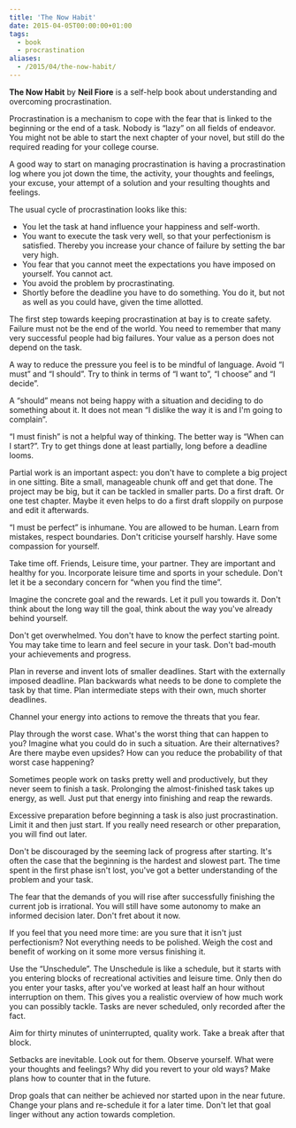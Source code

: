 ```yaml
---
title: 'The Now Habit'
date: 2015-04-05T00:00:00+01:00
tags:
  - book
  - procrastination
aliases:
  - /2015/04/the-now-habit/
---
```

**The Now Habit** by **Neil Fiore** is a self-help book about understanding and overcoming procrastination.

Procrastination is a mechanism to cope with the fear that is linked to the beginning or the end of a task. Nobody is “lazy” on all fields of endeavor. You might not be able to start the next chapter of your novel, but still do the required reading for your college course.

A good way to start on managing procrastination is having a procrastination log where you jot down the time, the activity, your thoughts and feelings, your excuse, your attempt of a solution and your resulting thoughts and feelings.

The usual cycle of procrastination looks like this:

- You let the task at hand influence your happiness and self-worth.
- You want to execute the task very well, so that your perfectionism is satisfied. Thereby you increase your chance of failure by setting the bar very high.
- You fear that you cannot meet the expectations you have imposed on yourself. You cannot act.
- You avoid the problem by procrastinating.
- Shortly before the deadline you have to do something. You do it, but not as well as you could have, given the time allotted.

The first step towards keeping procrastination at bay is to create safety. Failure must not be the end of the world. You need to remember that many very successful people had big failures. Your value as a person does not depend on the task.

A way to reduce the pressure you feel is to be mindful of language. Avoid “I must” and “I should”. Try to think in terms of “I want to”, “I choose” and “I decide”.

A “should” means not being happy with a situation and deciding to do something about it. It does not mean “I dislike the way it is and I'm going to complain”.

“I must finish” is not a helpful way of thinking. The better way is “When can I start?”. Try to get things done at least partially, long before a deadline looms.

Partial work is an important aspect: you don't have to complete a big project in one sitting. Bite a small, manageable chunk off and get that done. The project may be big, but it can be tackled in smaller parts. Do a first draft. Or one test chapter. Maybe it even helps to do a first draft sloppily on purpose and edit it afterwards.

“I must be perfect” is inhumane. You are allowed to be human. Learn from mistakes, respect boundaries. Don't criticise yourself harshly. Have some compassion for yourself.

Take time off. Friends, Leisure time, your partner. They are important and healthy for you. Incorporate leisure time and sports in your schedule. Don't let it be a secondary concern for “when you find the time”.

Imagine the concrete goal and the rewards. Let it pull you towards it. Don't think about the long way till the goal, think about the way you've already behind yourself.

Don't get overwhelmed. You don't have to know the perfect starting point. You may take time to learn and feel secure in your task. Don't bad-mouth your achievements and progress.

Plan in reverse and invent lots of smaller deadlines. Start with the externally imposed deadline. Plan backwards what needs to be done to complete the task by that time. Plan intermediate steps with their own, much shorter deadlines.

Channel your energy into actions to remove the threats that you fear.

Play through the worst case. What's the worst thing that can happen to you? Imagine what you could do in such a situation. Are their alternatives? Are there maybe even upsides? How can you reduce the probability of that worst case happening?

Sometimes people work on tasks pretty well and productively, but they never seem to finish a task. Prolonging the almost-finished task takes up energy, as well. Just put that energy into finishing and reap the rewards.

Excessive preparation before beginning a task is also just procrastination. Limit it and then just start. If you really need research or other preparation, you will find out later.

Don't be discouraged by the seeming lack of progress after starting. It's often the case that the beginning is the hardest and slowest part. The time spent in the first phase isn't lost, you've got a better understanding of the problem and your task.

The fear that the demands of you will rise after successfully finishing the current job is irrational. You will still have some autonomy to make an informed decision later. Don't fret about it now.

If you feel that you need more time: are you sure that it isn't just perfectionism? Not everything needs to be polished. Weigh the cost and benefit of working on it some more versus finishing it.

Use the “Unschedule”. The Unschedule is like a schedule, but it starts with you entering blocks of recreational activities and leisure time. Only then do you enter your tasks, after you've worked at least half an hour without interruption on them. This gives you a realistic overview of how much work you can possibly tackle. Tasks are never scheduled, only recorded after the fact.

Aim for thirty minutes of uninterrupted, quality work. Take a break after that block.

Setbacks are inevitable. Look out for them. Observe yourself. What were your thoughts and feelings? Why did you revert to your old ways? Make plans how to counter that in the future.

Drop goals that can neither be achieved nor started upon in the near future. Change your plans and re-schedule it for a later time. Don't let that goal linger without any action towards completion.